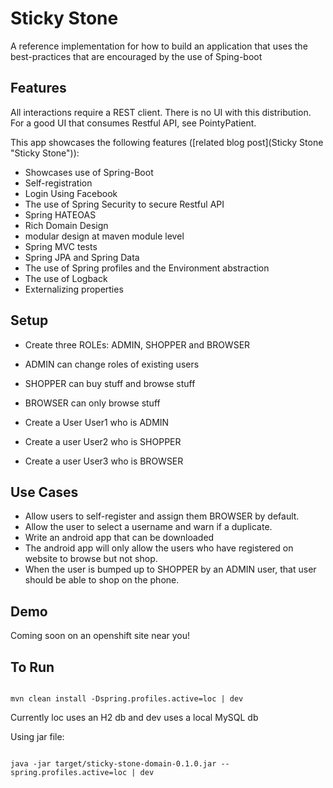 Sticky Stone 
=============

A reference implementation for how to build an application that uses the best-practices that are encouraged by the use of Sping-boot

Features
---

All interactions require a REST client. There is no UI with this distribution. For a good UI that consumes Restful API, see PointyPatient.

This app showcases the following features ([related blog post](Sticky Stone "Sticky Stone")):

- Showcases use of Spring-Boot
- Self-registration
- Login Using Facebook
- The use of Spring Security to secure Restful API
- Spring HATEOAS
- Rich Domain Design
- modular design at maven module level
- Spring MVC tests
- Spring JPA and Spring Data
- The use of Spring profiles and the Environment abstraction
- The use of Logback
- Externalizing properties


Setup
---

- Create three ROLEs: ADMIN, SHOPPER and BROWSER
- ADMIN can change roles of existing users
- SHOPPER can buy stuff and browse stuff
- BROWSER can only browse stuff

- Create a User User1 who is ADMIN
- Create a user User2 who is SHOPPER
- Create a user User3 who is BROWSER

Use Cases
---

- Allow users to self-register and assign them BROWSER by default.
- Allow the user to select a username and warn if a duplicate.
- Write an android app that can be downloaded
- The android app will only allow the users who have registered on website to browse but not shop.
- When the user is bumped up to SHOPPER by an ADMIN user, that user should be able to shop on the phone.




Demo
---

Coming soon on an openshift site near you!


To Run
---

<code>
mvn clean install -Dspring.profiles.active=loc | dev
</code>

Currently loc uses an H2 db and dev uses a local MySQL db


Using jar file:

<code>
java -jar target/sticky-stone-domain-0.1.0.jar --spring.profiles.active=loc | dev
</code>



